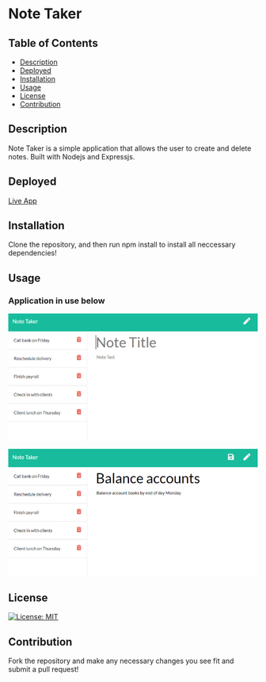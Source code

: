 # Note Taker

## Table of Contents

- [Description](#description)
- [Deployed](#Deployed)
- [Installation](#installation)
- [Usage](#Usage)
- [License](#License)
- [Contribution](#Contribution)

## Description

Note Taker is a simple application that allows the user to create and delete notes. Built with Nodejs and Expressjs.

## Deployed
[Live App](https://secure-everglades-77184.herokuapp.com/)

## Installation

Clone the repository, and then run npm install to install all neccessary dependencies!

## Usage
### Application in use below
![](https://github.com/dannauu/Note-Taker/blob/main/Assets/11-express-homework-demo-01.png)

![](https://github.com/dannauu/Note-Taker/blob/main/Assets/11-express-homework-demo-02.png)

## License

[![License: MIT](https://img.shields.io/badge/License-MIT-yellow.svg)](https://opensource.org/licenses/MIT)

## Contribution

Fork the repository and make any necessary changes you see fit and submit a pull request!

